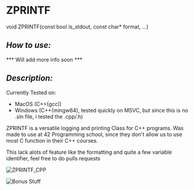 # **ZPRINTF**

void ZPRINTF(const bool is_stdout, const char* format, ...)

## *How to use:*

*** Will add more info soon ***

## *Description:*

Currently Tested on:
- MacOS (C++(gcc))
- Windows (C++(mingw64), tested quickly on MSVC, but since this is no .sln file, i tested the .cpp/.h)

ZPRINTF is a versatile logging and printing Class for C++ programs. Was made to use at 42 Programming school, since they don't allow us to use most C function in their C++ courses.

This lack alots of feature like the formatting and quite a few variable identifier, feel free to do pulls requests

![ZPRINTF_CPP](https://i.imgur.com/0ALxfSz.png)

![Bonus Stuff](https://i.imgur.com/7MLBFfE.png)
